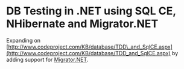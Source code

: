 ﻿DB Testing in .NET using SQL CE, NHibernate and Migrator.NET
============================================================

Expanding on [http://www.codeproject.com/KB/database/TDD\_and_SqlCE.aspx](http://www.codeproject.com/KB/database/TDD_and_SqlCE.aspx) by adding support for [Migrator.NET](http://code.google.com/p/migratordotnet/).

